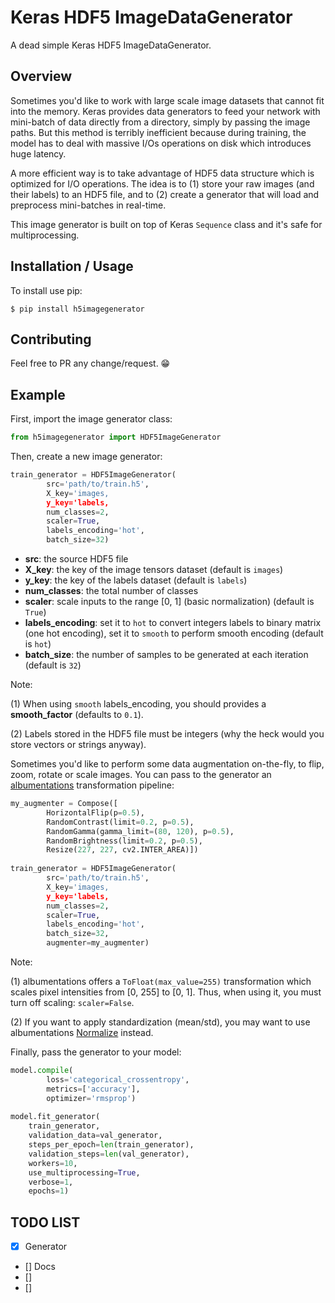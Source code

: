 Keras HDF5 ImageDataGenerator
===============================

A dead simple Keras HDF5 ImageDataGenerator.

Overview
--------

Sometimes you'd like to work with large scale image datasets that cannot fit into the memory. Keras provides data generators to feed your network with mini-batch of data directly from a directory, simply by passing the image paths. But this method is terribly inefficient because during training, the model has to deal with massive I/Os operations on disk which introduces huge latency.

A more efficient way is to take advantage of HDF5 data structure which is optimized for I/O operations. The idea is to (1) store your raw images (and their labels) to an HDF5 file, and to (2) create a generator that will load and preprocess mini-batches in real-time.

This image generator is built on top of Keras `Sequence` class and it's safe for multiprocessing.

Installation / Usage
--------------------

To install use pip:

    $ pip install h5imagegenerator
    
Contributing
------------

Feel free to PR any change/request. :grin:

Example
-------

First, import the image generator class:

```python
from h5imagegenerator import HDF5ImageGenerator
```

Then, create a new image generator:

```python
train_generator = HDF5ImageGenerator(
        src='path/to/train.h5',
        X_key='images,
        y_key='labels,
        num_classes=2,
        scaler=True,
        labels_encoding='hot',
        batch_size=32)
```

* **src**: the source HDF5 file
* **X_key**: the key of the image tensors dataset (default is `images`)
* **y_key**: the key of the labels dataset (default is `labels`)
* **num_classes**: the total number of classes
* **scaler**: scale inputs to the range [0, 1] (basic normalization) (default is `True`)
* **labels_encoding**: set it to `hot` to convert integers labels to binary matrix (one hot encoding),
set it to `smooth` to perform smooth encoding (default is `hot`)
* **batch_size**: the number of samples to be generated at each iteration (default is `32`)

Note: 

(1) When using `smooth` labels_encoding, you should provides a **smooth_factor** (defaults to `0.1`).

(2) Labels stored in the HDF5 file must be integers (why the heck would you store vectors or strings anyway).

Sometimes you'd like to perform some data augmentation on-the-fly, to flip, zoom, rotate or scale images. You can pass to the generator an [albumentations](https://github.com/albumentations-team/albumentations) transformation pipeline:

```python
my_augmenter = Compose([
        HorizontalFlip(p=0.5),
        RandomContrast(limit=0.2, p=0.5),
        RandomGamma(gamma_limit=(80, 120), p=0.5),
        RandomBrightness(limit=0.2, p=0.5),
        Resize(227, 227, cv2.INTER_AREA)])
    
train_generator = HDF5ImageGenerator(
        src='path/to/train.h5',
        X_key='images,
        y_key='labels,
        num_classes=2,
        scaler=True,
        labels_encoding='hot',
        batch_size=32,
        augmenter=my_augmenter)
```

Note:

(1) albumentations offers a `ToFloat(max_value=255)` transformation which scales pixel intensities from [0, 255] to [0, 1]. Thus, when using it, you must turn off scaling: `scaler=False`.

(2) If you want to apply standardization (mean/std), you may want to use albumentations [Normalize](https://albumentations.readthedocs.io/en/latest/api/augmentations.html#albumentations.augmentations.transforms.Normalize) instead.

Finally, pass the generator to your model:

```python
model.compile(
        loss='categorical_crossentropy',
        metrics=['accuracy'],
        optimizer='rmsprop')
    
model.fit_generator(
    train_generator,
    validation_data=val_generator,
    steps_per_epoch=len(train_generator),
    validation_steps=len(val_generator),
    workers=10,
    use_multiprocessing=True,
    verbose=1,
    epochs=1)
```

TODO LIST
-------
* [x] Generator
* [] Docs
* [] 
* [] 
